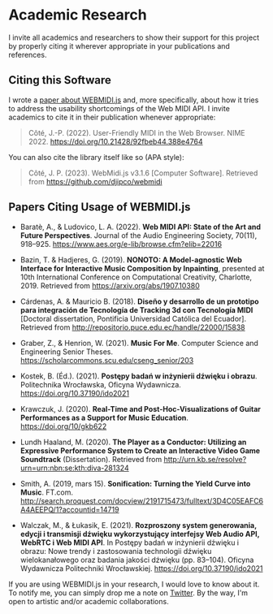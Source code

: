 # Academic Research

I invite all academics and researchers to show their support for this project by properly citing it
wherever appropriate in your publications and references.

## Citing this Software

I wrote a 
[paper about WEBMIDI.js](https://nime.pubpub.org/pub/user-friendly-midi-in-the-web-browser) and, 
more specifically, about how it tries to address the usability shortcomings of the Web MIDI API. I
invite academics to cite it in their publication whenever appropriate: 

> Côté, J.-P. (2022). User-Friendly MIDI in the Web Browser. NIME 2022.
> https://doi.org/10.21428/92fbeb44.388e4764

You can also cite the library itself like so (APA style):

> Côté, J. P. (2023). WebMidi.js v3.1.6 [Computer Software]. Retrieved from 
> https://github.com/djipco/webmidi

## Papers Citing Usage of WEBMIDI.js

* Baratè, A., & Ludovico, L. A. (2022). **Web MIDI API: State of the Art and Future Perspectives**. 
  Journal of the Audio Engineering Society, 70(11), 918–925.
  https://www.aes.org/e-lib/browse.cfm?elib=22016

* Bazin, T. & Hadjeres, G. (2019). **NONOTO: A Model-agnostic Web Interface for Interactive
  Music Composition by Inpainting**, presented at 10th International Conference on Computational
  Creativity, Charlotte, 2019. Retrieved from https://arxiv.org/abs/1907.10380

* Cárdenas, A. & Mauricio B. (2018). **Diseño y desarrollo de un prototipo para integración de
  Tecnología de Tracking 3d con Tecnología MIDI** [Doctoral dissertation, Pontificia Universidad
  Católica del Ecuador]. Retrieved from http://repositorio.puce.edu.ec/handle/22000/15838

* Graber, Z., & Henrion, W. (2021). **Music For Me**. Computer Science and Engineering Senior Theses. 
  https://scholarcommons.scu.edu/cseng_senior/203

* Kostek, B. (Éd.). (2021). **Postępy badań w inżynierii dźwięku i obrazu**. Politechnika Wrocławska, 
  Oficyna Wydawnicza. https://doi.org/10.37190/ido2021

* Krawczuk, J. (2020). **Real-Time and Post-Hoc-Visualizations of Guitar Performances as a Support 
  for Music Education**. https://doi.org/10/gkb622

* Lundh Haaland, M. (2020). **The Player as a Conductor: Utilizing an Expressive Performance
  System to Create an Interactive Video Game Soundtrack** (Dissertation). Retrieved from
  http://urn.kb.se/resolve?urn=urn:nbn:se:kth:diva-281324

* Smith, A. (2019, mars 15). **Sonification: Turning the Yield Curve into Music**. FT.com. 
  http://search.proquest.com/docview/2191715473/fulltext/3D4C05EAFC6A4AEEPQ/1?accountid=14719

* Walczak, M., & Łukasik, E. (2021). **Rozproszony system generowania, edycji i transmisji dźwięku 
  wykorzystujący interfejsy Web Audio API, WebRTC i Web MIDI API**. In Postępy badań w inżynierii 
  dźwięku i obrazu: Nowe trendy i zastosowania technologii dźwięku wielokanałowego oraz badania 
  jakości dźwięku (pp. 83–104). Oficyna Wydawnicza Politechniki Wrocławskiej.
  https://doi.org/10.37190/ido2021

If you are using WEBMIDI.js in your research, I would love to know about it. To notify me, you can 
simply drop me a note on [Twitter](https://twitter.com/djipco). By the way, I'm open to artistic
and/or academic collaborations.
